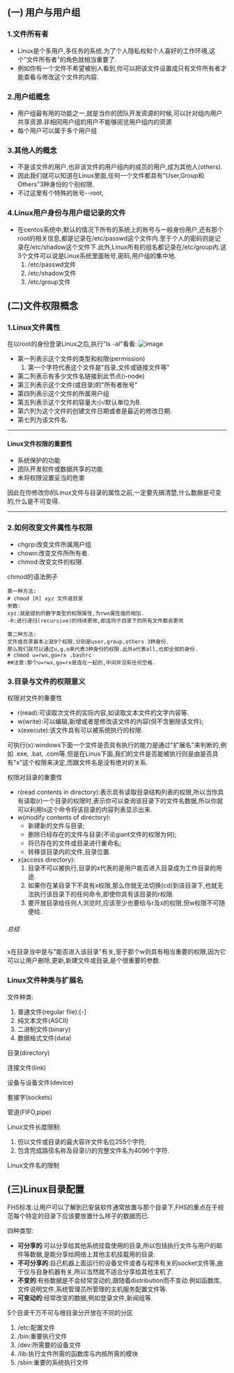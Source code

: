 ##  (一) 用户与用户组
### 1.文件所有者
- Linux是个多用户,多任务的系统.为了个人隐私权和个人喜好的工作环境,这个"文件所有者"的角色就相当重要了.
- 例如你有一个文件不希望被别人看到,你可以把该文件设置成只有文件所有者才能查看与修改这个文件的内容.
### 2.用户组概念
- 用户组最有用的功能之一,就是当你的团队开发资源的时候,可以针对组内用户共享资源.非相同用户组的用户不能够阅览用户组内的资源
- 每个用户可以属于多个用户组
### 3.其他人的概念
- 不是该文件的用户,也非该文件的用户组内的成员的用户,成为其他人(others).
- 因此我们就可以知道在Linux里面,任何一个文件都具有"User,Group和Others"3种身份的个别权限.
- 不过这里有个特殊的账号--root,
### 4.Linux用户身份与用户组记录的文件
- 在centos系统中,默认的情况下所有的系统上的账号与一般身份用户,还有那个root的相关信息,都是记录在/etc/passwd这个文件内.至于个人的密码则是记录在/etc/shadow这个文件下.此外,Linux所有的组名都记录在/etc/group内.这3个文件可以说是Linux系统里面账号,密码,用户组的集中地.
    1. /etc/passwd文件
    2. /etc/shadow文件
    3. /etc/group文件

## (二)文件权限概念
### 1.Linux文件属性
  在以root的身份登录Linux之后,执行"ls -al"看看:
  ![image](D:\BaiduYunDownload\0.png)
- 第一列表示这个文件的类型和权限(permission)
  1. 第一个字符代表这个文件是"目录,文件或链接文件等"
- 第二列表示有多少文件名链接到此节点(i-node)
-  第三列表示这个文件(或目录)的"所有者账号"
-  第四列表示这个文件的所属用户组
-  第五列表示这个文件的容量大小/默认单位为B.
-  第六列为这个文件的创建文件日期或者是最近的修改日期.
-  第七列为该文件名.


---
#### Linux文件权限的重要性
- 系统保护的功能
- 团队开发软件或数据共享的功能
- 未将权限设置妥当的危害

因此在你修改你的Linux文件与目录的属性之前,一定要先搞清楚,什么数据是可变的,什么是不可变得.

---
### 2.如何改变文件属性与权限
- chgrp:改变文件所属用户组
- chown:改变文件所所有者.
- chmod:改变文件的权限.
  
chmod的语法例子
```
第一种方法:
# chmod [R] xyz 文件或目录
参数:
xyz:就是提到的数字类型的权限属性,为rwx属性值的相加.
-R:进行递归(recursive)的持续更改,即连同子目录下的所有文件都会更改

第二种方法:
文件或目录基本上就9个权限,分别是user,group,others 3种身份.
那么我们就可以通过u,g,o来代表3种身份的权限.此外a代表all,也即全部的身份.
# chmod u=rwx,go=rx .bashrc
##注意:那个u=rwx,go=rx是连在一起的,中间并没有任何空格.

```
### 3.目录与文件的权限意义
权限对文件的重要性
- r(read):可读取次文件的实际内容,如读取文本文件的文字内容等.
- w(write):可以编辑,新增或者是修改该文件的内容(但不含删除该文件);
- x(execute):该文件具有可以被系统执行的权限.

可执行(x):windows下面一个文件是否具有执行的能力是通过"扩展名"来判断的,例如 .exe, .bat, .com等,但是在Linux下面,我们的文件是否能被执行则是由是否具有"x"这个权限来决定,而跟文件名是没有绝对的关系.

权限对目录的重要性
- r(read contents in directory):表示具有读取目录结构列表的权限,所以当你具有读取(r)一个目录的权限时,表示你可以查询该目录下的文件名数据,所以你就可以利用ls这个命令将该目录的内容列表显示出来.
- w(modify contents of directory):
    * 新建新的文件与目录;
    * 删除已经存在的文件与目录(不论giant文件的权限为何);
    * 将已存在的文件或目录进行重命名;
    * 转移该目录内的文件,目录位置.
- x(access directory):
    1) 目录不可以被执行,目录的x代表的是用户能否进入目录成为工作目录的用途.
    2) 如果你在某目录下不具有x权限,那么你就无法切换(cd)到该目录下,也就无法执行该目录下的任何命令,即使你具有该目录的r权限.
    3) 要开放目录给任何人浏览时,应该至少也要给与r及x的权限,但w权限不可随便给.

###### 总结
x在目录当中是与"能否进入该目录"有关,至于那个w则具有相当重要的权限,因为它可以让用户删除,更新,新建文件或目录,是个很重要的参数.

### Linux文件种类与扩展名
文件种类:
1. 普通文件(regular file):[-]
2. 纯文本文件(ASCII)
3. 二进制文件(binary)
4. 数据格式文件(data)

目录(directory)

连接文件(link)

设备与设备文件(device)

套接字(sockets)

管道(FIFO,pipe)

Linux文件长度限制:
1. 但以文件或目录的最大容许文件名位255个字符;
2. 包含完成路径名称及目录(/)的完整文件名为4096个字符.

Linux文件名的限制
## (三)Linux目录配置
FHS标准:让用户可以了解到已安装软件通常放置与那个目录下,FHS的重点在于规范每个特定的目录下应该要放置什么样子的数据而已.

四种类型:
* **可分享的**:可以分享给其他系统挂载使用的目录,所以包括执行文件与用户的邮件等数据,是能分享给网络上其他主机挂载用的目录.
* **不可分享的**:自己机器上面运行的设备文件或者与程序有关的socket文件等,由于仅与自身机器有关,所以当然就不适合分享给其他主机了.
* **不变的**:有些数据是不会经常变动的,跟随着distribution而不变动.例如函数库,文件说明文件,系统管理员所管理的主机服务配置文件等.
* **可变动的**:经常改变的数据,例如登录文件,新闻组等.

5个目录千万不可与根目录分开放在不同的分区
1. /etc:配置文件
2. /bin:重要执行文件
3. /dev:所需要的设备文件
4. /lib:执行文件所需的函数库与内核所需的模块
5. /sbin:重要的系统执行文件
